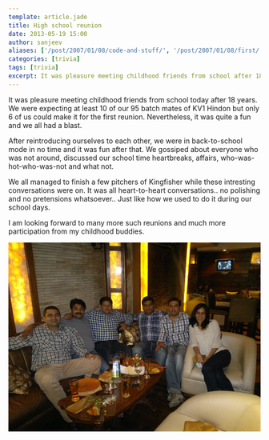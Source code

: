 ```yaml
---
template: article.jade
title: High school reunion
date: 2013-05-19 15:00
author: sanjeev
aliases: ['/post/2007/01/08/code-and-stuff/', '/post/2007/01/08/first/', '/post/2008/01/08/first']
categories: [trivia]
tags: [trivia]
excerpt: It was pleasure meeting childhood friends from school after 18 years. We were expecting at least 10 of our 95 batch mates of KV1 Hindon but only 6 of us could make it for the first reunion. Nevertheless, it was quite a fun and we all had a blast ...
---
```

It was pleasure meeting childhood friends from school today after 18 years. We were expecting at least 10 of our 95 batch mates of KV1 Hindon but only 6 of us could make it for the first reunion. Nevertheless, it was quite a fun and we all had a blast.

After reintroducing ourselves to each other, we were in back-to-school mode in no time and it was fun after that. We gossiped about everyone who was not around, discussed our school time heartbreaks, affairs, who-was-hot-who-was-not and what not. 

<span class="more"></span>

We all managed to finish a few pitchers of Kingfisher while these intresting conversations were on. It was all heart-to-heart conversations.. no polishing and no pretensions whatsoever.. Just like how we used to do it during our school days.

I am looking forward to many more such reunions and much more participation from my childhood buddies.

![High School Reunion](HighSchoolReunion.jpg)
